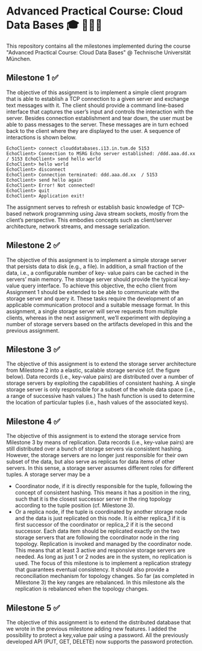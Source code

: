 # Advanced Practical Course: Cloud Data Bases 🎓 👨🏻‍💻

This repository contains all the milestones implemented during the course "Advanced Practical Course: Cloud Data Bases" @ Technische Universität München.

## Milestone 1 ✅

The objective of this assignment is to implement a simple client program that is able to establish a TCP connection to a given server and exchange text messages with it. The client should provide a command line-based interface that captures the user’s input and controls the interaction with the server. Besides connection establishment and tear down, the user must be able to pass messages to the server. These messages are in turn echoed back to the client where they are displayed to the user. A sequence of interactions is shown below.

```
EchoClient> connect clouddatabases.i13.in.tum.de 5153
EchoClient> Connection to MSRG Echo server established: /ddd.aaa.dd.xx / 5153 EchoClient> send hello world
EchoClient> hello world
EchoClient> disconnect
EchoClient> Connection terminated: ddd.aaa.dd.xx  / 5153
EchoClient> send hello again
EchoClient> Error! Not connected!
EchoClient> quit
EchoClient> Application exit!
```

The assignment serves to refresh or establish basic knowledge of TCP-based network programming using Java stream sockets, mostly from the client’s perspective. This embodies concepts such as client/server architecture, network streams, and message serialization.

## Milestone 2 ✅

The objective of this assignment is to implement a simple storage server that persists data to disk (e.g., a file). In addition, a small fraction of the data, i.e., a configurable number of key- value pairs can be cached in the servers’ main memory. The storage server should provide the typical key-value query interface. To achieve this objective, the echo client from Assignment 1 should be extended to be able to communicate with the storage server and query it. These tasks require the development of an applicable communication protocol and a suitable message format.
In this assignment, a single storage server will serve requests from multiple clients, whereas in the next assignment, we’ll experiment with deploying a number of storage servers based on the artifacts developed in this and the previous assignment.

## Milestone 3 ✅

The objective of this assignment is to extend the storage server architecture from Milestone 2 into a elastic, scalable storage service (cf. the figure below). Data records (i.e., key-value pairs) are distributed over a number of storage servers by exploiting the capabilities of consistent hashing. A single storage server is only responsible for a subset of the whole data space (i.e., a range of successive hash values.) The hash function is used to determine the location of particular tuples (i.e., hash values of the associated keys).


## Milestone 4 ✅

The objective of this assignment is to extend the storage service from Milestone 3 by means of replication. Data records (i.e., key-value pairs) are still distributed over a bunch of storage servers via consistent hashing. However, the storage servers are no longer just responsible for their own subset of the data, but also serve as replicas for data items of other servers. In this sense, a storage server assumes different roles for different tuples. A storage server may be a
- Coordinator node, if it is directly responsible for the tuple, following the concept of consistent hashing. This means it has a position in the ring, such that it is the closest successor server in the ring topology according to the tuple position (cf. Milestone 3).
- Or a replica node, if the tuple is coordinated by another storage node and the data is just replicated on this node. It is either replica_1 if it is first successor of the coordinator or replica_2 if it is the second successor.
Each data item should be replicated exactly on the two storage servers that are following the coordinator node in the ring topology. Replication is invoked and managed by the coordinator node. This means that at least 3 active and responsive storage servers are needed. As long as just 1 or 2 nodes are in the system, no replication is used.
The focus of this milestone is to implement a replication strategy that guarantees eventual consistency. It should also provide a reconciliation mechanism for topology changes. So far (as completed in Milestone 3) the key ranges are rebalanced. In this milestone als the replication is rebalanced when the topology changes.


## Milestone 5 ✅

The objective of this assignment is to extend the distributed database that we wrote in the previous milestone adding new features. I added the possibility to protect a key,value pair using a password. All the previously developed API (PUT, GET, DELETE) now supports the password protection.
